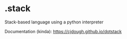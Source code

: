 # .stack
Stack-based language using a python interpreter

Documentation (kinda): https://cjdough.github.io/dotstack

